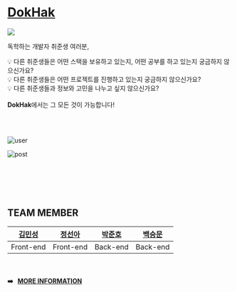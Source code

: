 # [DokHak](https://www.dokhak.tk)

![](https://media.discordapp.net/attachments/871554528389005335/882818390790660126/logo.png)

독학하는 개발자 취준생 여러분,

:bulb: 다른 취준생들은 어떤 스택을 보유하고 있는지, 어떤 공부를 하고 있는지 궁금하지 않으신가요?
<br />
:bulb: 다른 취준생들은 어떤 프로젝트를 진행하고 있는지 궁금하지 않으신가요?
<br />
:bulb: 다른 취준생들과 정보와 고민을 나누고 싶지 않으신가요?
<br /><br />
**DokHak**에서는 그 모든 것이 가능합니다!


<br /><br />


![user](https://user-images.githubusercontent.com/79074626/131856424-decabbf1-ff12-4473-ace1-1408ca1af792.gif)

![post](https://user-images.githubusercontent.com/79074626/131856896-2c23835a-a906-4e00-87bf-4e499d454453.gif)



<br /><br /><br /><br />

## TEAM MEMBER
| <a href="https://github.com/chloemk">김민성</a>  | <a href="https://github.com/seona-jung">정선아</a>   | <a href="https://github.com/do8972">박준호</a>  | <a href="https://github.com/goodbsm2421">백승문</a>  |
| :----: |:----:| :----:| :---:|
| Front-end | Front-end | Back-end |Back-end |

<br />



#### :arrow_right: &nbsp; <a href="https://www.notion.so/DokHak-73245e593b49498a80ad8139f59bad67">MORE INFORMATION</a>

